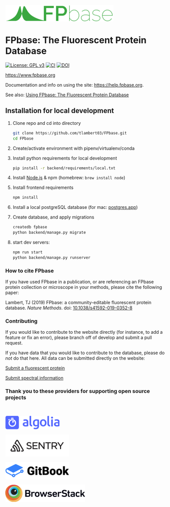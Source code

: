 [![Logo](_resources/logo_green_wide@1x.gif)](https://www.fpbase.org)

# FPbase: The Fluorescent Protein Database

[![License: GPL v3](https://img.shields.io/badge/License-GPLv3-brightgreen.svg)](https://www.gnu.org/licenses/gpl-3.0)
[![CI](https://github.com/tlambert03/FPbase/actions/workflows/ci.yml/badge.svg)](https://github.com/tlambert03/FPbase/actions/workflows/ci.yml)
[![DOI](https://zenodo.org/badge/DOI/10.1038/s41592-019-0352-8.svg)](https://doi.org/10.1038/s41592-019-0352-8)

<https://www.fpbase.org>

Documentation and info on using the site: <https://help.fpbase.org>.

See also: [Using FPbase: The Fluorescent Protein
Database](https://pubmed.ncbi.nlm.nih.gov/36107335/)

## Installation for local development

1. Clone repo and cd into directory

    ```bash
    git clone https://github.com/tlambert03/FPbase.git
    cd FPbase
    ```

2. Create/activate environment with pipenv/virtualenv/conda
3. Install python requirements for local development

    ```bash
    pip install -r backend/requirements/local.txt
    ```

4. Install [Node.js](https://nodejs.org/en/) & npm  (homebrew: `brew install node`)
5. Install frontend requirements

    ```bash
    npm install
    ```

6. Install a local postgreSQL database (for mac: [postgres.app](https://postgresapp.com/))
7. Create database, and apply migrations

    ```bash
    createdb fpbase
    python backend/manage.py migrate
    ```

8. start dev servers:

    ```bash
    npm run start
    python backend/manage.py runserver
    ```

### How to cite FPbase

If you have used FPbase in a publication, or are referencing an FPbase protein
collection or microscope in your methods, please cite the following paper:

Lambert, TJ (2019) FPbase: a community-editable fluorescent protein database.
*Nature Methods*. doi:
[10.1038/s41592-019-0352-8](https://doi.org/10.1038/s41592-019-0352-8)

### Contributing

If you would like to contribute to the website directly (for instance, to add a
feature or fix an error), please branch off of develop and submit a pull
request.

If you have data that you would like to contribute to the database, please do
*not* do that here.  All data can be submitted directly on the website:

[Submit a fluorescent protein](https://www.fpbase.org/submit/)

[Submit spectral information](https://www.fpbase.org/spectra/submit/)

### Thank you to these providers for supporting open source projects

<br/>

[<img src="static/src/images/logo-algolia-nebula-blue-full.svg"
width="170">](https://www.algolia.com/)

[<img src="_resources/sentry-logo-black.svg"
width="200">](https://sentry.io/)

[<img src="_resources/gitbook_avatar-rectangle.png"
width="200">](https://www.gitbook.com/)

[<img src="_resources/Browserstack-logo@2x.png"
width="250">](https://www.browserstack.com)
